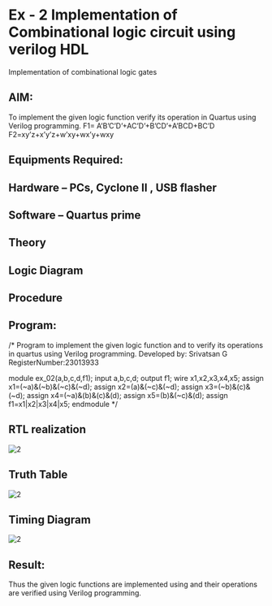 # Ex - 2 Implementation of Combinational logic circuit using verilog HDL
Implementation of combinational logic gates
 
## AIM:
To implement the given logic function verify its operation in Quartus using Verilog programming.
 F1= A’B’C’D’+AC’D’+B’CD’+A’BCD+BC’D
F2=xy’z+x’y’z+w’xy+wx’y+wxy
 
 
 
## Equipments Required:
## Hardware – PCs, Cyclone II , USB flasher
## Software – Quartus prime


## Theory
 

## Logic Diagram
## Procedure
## Program:
/*
Program to implement the given logic function and to verify its operations in quartus using Verilog programming.
Developed by: Srivatsan G
RegisterNumber:23013933

module ex_02(a,b,c,d,f1);
input a,b,c,d;
output f1;
wire x1,x2,x3,x4,x5;
assign x1=(~a)&(~b)&(~c)&(~d);
assign x2=(a)&(~c)&(~d);
assign x3=(~b)&(c)&(~d);
assign x4=(~a)&(b)&(c)&(d);
assign x5=(b)&(~c)&(d);
assign f1=x1|x2|x3|x4|x5;
endmodule
*/
## RTL realization
![2](https://github.com/sanjayy2431/Experiment--02-Implementation-of-combinational-logic-/assets/149365143/8b4519c8-fb3c-4142-a38d-a0efd88e7e34)
## Truth Table
![2](https://github.com/sanjayy2431/Experiment--02-Implementation-of-combinational-logic-/assets/149365143/f747f979-5945-439e-a9d2-6afe7e73fb8e)
## Timing Diagram
![2](https://github.com/sanjayy2431/Experiment--02-Implementation-of-combinational-logic-/assets/149365143/43a78e41-a885-4092-93bc-308ddac82bb2)





## Result:
Thus the given logic functions are implemented using  and their operations are verified using Verilog programming.
